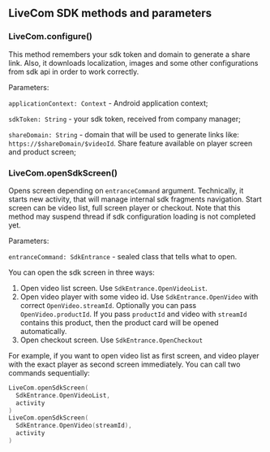 ## LiveCom SDK methods and parameters
### LiveCom.configure()

This method remembers your sdk token and domain to generate a share link. Also, it downloads localization, images and some other configurations from sdk api in order to work correctly.

Parameters:

`applicationContext: Context` - Android application context;

`sdkToken: String` - your sdk token, received from company manager;

`shareDomain: String` - domain that will be used to generate links like: `https://$shareDomain/$videoId`. Share feature available on player screen and product screen;

### LiveCom.openSdkScreen()

Opens screen depending on `entranceCommand` argument. Technically, it starts new activity, that will manage internal sdk fragments navigation. Start screen can be video list, full screen player or checkout. Note that this method may suspend thread if sdk configuration loading is not completed yet.

Parameters:

`entranceCommand: SdkEntrance` - sealed class that tells what to open.

You can open the sdk screen in three ways:

1.  Open video list screen. Use `SdkEntrance.OpenVideoList`.
2.  Open video player with some video id. Use `SdkEntrance.OpenVideo` with correct `OpenVideo.streamId`. Optionally you can pass `OpenVideo.productId`. If you pass `productId` and video with `streamId` contains this product, then the product card will be opened automatically.
3.  Open checkout screen. Use `SdkEntrance.OpenCheckout`

For example, if you want to open video list as first screen, and video player with the exact player as second screen immediately. You can call two commands sequentially:

```kotlin
LiveCom.openSdkScreen(
  SdkEntrance.OpenVideoList,
  activity
)
LiveCom.openSdkScreen(
  SdkEntrance.OpenVideo(streamId),
  activity
)
```
